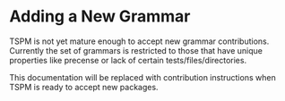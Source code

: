 # Adding a New Grammar

TSPM is not yet mature enough to accept new grammar contributions. Currently
the set of grammars is restricted to those that have unique properties like
precense or lack of certain tests/files/directories.

This documentation will be replaced with contribution instructions when TSPM
is ready to accept new packages.
